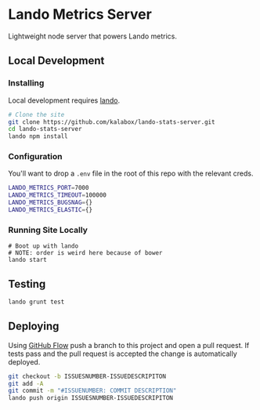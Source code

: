 Lando Metrics Server
====================

Lightweight node server that powers Lando metrics.

Local Development
-----------------

### Installing

Local development requires [lando](https://docs.lndo.io).

```bash
# Clone the site
git clone https://github.com/kalabox/lando-stats-server.git
cd lando-stats-server
lando npm install
```

### Configuration

You'll want to drop a `.env` file in the root of this repo with the relevant creds.

```bash
LANDO_METRICS_PORT=7000
LANDO_METRICS_TIMEOUT=100000
LANDO_METRICS_BUGSNAG={}
LANDO_METRICS_ELASTIC={}
```

### Running Site Locally

```
# Boot up with lando
# NOTE: order is weird here because of bower
lando start
```

Testing
-------

```bash
lando grunt test
```

Deploying
---------

Using [GitHub Flow](https://guides.github.com/introduction/flow/) push a branch to this project and open a pull request. If tests pass and the pull request is accepted the change is automatically deployed.

```bash
git checkout -b ISSUESNUMBER-ISSUEDESCRIPITON
git add -A
git commit -m "#ISSUENUMBER: COMMIT DESCRIPTION"
lando push origin ISSUESNUMBER-ISSUEDESCRIPITON
```
